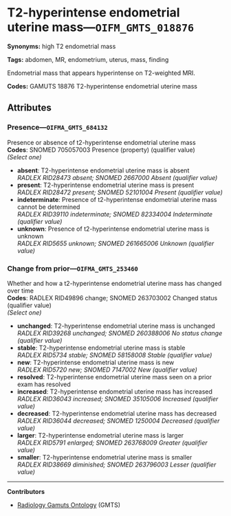 # T2-hyperintense endometrial uterine mass—`OIFM_GMTS_018876`

**Synonyms:** high T2 endometrial mass

**Tags:** abdomen, MR, endometrium, uterus, mass, finding

Endometrial mass that appears hyperintense on T2-weighted MRI.

**Codes:** GAMUTS 18876 T2-hyperintense endometrial uterine mass

## Attributes

### Presence—`OIFMA_GMTS_684132`

Presence or absence of t2-hyperintense endometrial uterine mass  
**Codes**: SNOMED 705057003 Presence (property) (qualifier value)  
*(Select one)*

- **absent**: T2-hyperintense endometrial uterine mass is absent  
_RADLEX RID28473 absent; SNOMED 2667000 Absent (qualifier value)_
- **present**: T2-hyperintense endometrial uterine mass is present  
_RADLEX RID28472 present; SNOMED 52101004 Present (qualifier value)_
- **indeterminate**: Presence of t2-hyperintense endometrial uterine mass cannot be determined  
_RADLEX RID39110 indeterminate; SNOMED 82334004 Indeterminate (qualifier value)_
- **unknown**: Presence of t2-hyperintense endometrial uterine mass is unknown  
_RADLEX RID5655 unknown; SNOMED 261665006 Unknown (qualifier value)_

### Change from prior—`OIFMA_GMTS_253460`

Whether and how a t2-hyperintense endometrial uterine mass has changed over time  
**Codes**: RADLEX RID49896 change; SNOMED 263703002 Changed status (qualifier value)  
*(Select one)*

- **unchanged**: T2-hyperintense endometrial uterine mass is unchanged  
_RADLEX RID39268 unchanged; SNOMED 260388006 No status change (qualifier value)_
- **stable**: T2-hyperintense endometrial uterine mass is stable  
_RADLEX RID5734 stable; SNOMED 58158008 Stable (qualifier value)_
- **new**: T2-hyperintense endometrial uterine mass is new  
_RADLEX RID5720 new; SNOMED 7147002 New (qualifier value)_
- **resolved**: T2-hyperintense endometrial uterine mass seen on a prior exam has resolved  
- **increased**: T2-hyperintense endometrial uterine mass has increased  
_RADLEX RID36043 increased; SNOMED 35105006 Increased (qualifier value)_
- **decreased**: T2-hyperintense endometrial uterine mass has decreased  
_RADLEX RID36044 decreased; SNOMED 1250004 Decreased (qualifier value)_
- **larger**: T2-hyperintense endometrial uterine mass is larger  
_RADLEX RID5791 enlarged; SNOMED 263768009 Greater (qualifier value)_
- **smaller**: T2-hyperintense endometrial uterine mass is smaller  
_RADLEX RID38669 diminished; SNOMED 263796003 Lesser (qualifier value)_

---

**Contributors**

- [Radiology Gamuts Ontology](https://gamuts.net/) (GMTS)